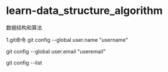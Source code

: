 # learn-data_structure_algorithm
数据结构和算法

1.git命令
git config --global user.name "username"

git config --global user.email "useremail"

git config --list

